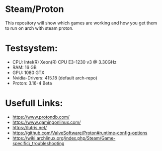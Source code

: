 # Steam/Proton
This repository will show which games are working and how you get them to run on arch with steam proton.

# Testsystem:
- CPU: Intel(R) Xeon(R) CPU E3-1230 v3 @ 3.30GHz
- RAM: 16 GB
- GPU: 1080 GTX
- Nvidia-Drivers: 415.18 (default arch-repo)
- Proton: 3.16-4 Beta

# Usefull Links:
- https://www.protondb.com/
- https://www.gamingonlinux.com/
- https://lutris.net/
- https://github.com/ValveSoftware/Proton#runtime-config-options
- https://wiki.archlinux.org/index.php/Steam/Game-specific\_troubleshooting
